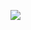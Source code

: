 <!--- https://git.io/typing-svg --->
<!--- https://lvlifeng.herokuapp.com --->
[](https://readme-typing-svg.demolab.com?font=ShadowsIntoLight&size=13&pause=1000&color=F78F24&width=800&lines=%F0%9F%91%8B+I+want+to+learn+everything,+but+I+can't+learn+anything.)

<!--- https://github.com/anuraghazra/github-readme-stats  --->
[](https://github-readme.givemesomeface.cc/api?username=beokay&count_private=true&show_icons=true&theme=graywhite&hide_border=true&hide=stars&hide_title=true&line_height=21&text_color=000&icon_color=000&bg_color=0,ea6161,ffc64d,fffc4d,FFD700&theme=graywhite)
  

<!--- https://github.com/anuraghazra/github-readme-stats  --->
[](https://github-readme-stats.vercel.app/api/top-langs/?username=beokay&layout=compact&count_private=true&hide_title=true&line_height=21&text_color=000&icon_color=000&bg_color=0,ea6161,ffc64d,fffc4d,FFD700&theme=graywhite)





<div align="right">
<img src=https://komarev.com/ghpvc/?username=Lv-Lifeng&color=orange&style=flat&label=PV />
</div>



<!---
Lv-lifeng/Lv-lifeng is a ✨ special ✨ repository because its `README.md` (this file) appears on your GitHub profile.
You can click the Preview link to take a look at your changes.
--->
